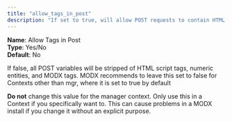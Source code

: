 ```yaml
---
title: "allow_tags_in_post"
description: "If set to true, will allow POST requests to contain HTML form tags."
---
```


**Name**: Allow Tags in Post  
**Type**: Yes/No  
**Default**: No  

If false, all POST variables will be stripped of HTML script tags, numeric entities, and MODX tags. MODX recommends to leave this set to false for Contexts other than mgr, where it is set to true by default

**Do not** change this value for the manager context. Only use this in a Context if you specifically want to. This can cause problems in a MODX install if you change it without an explicit purpose.